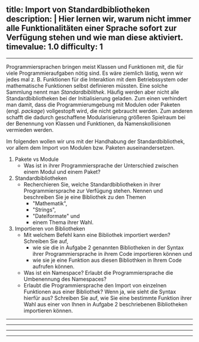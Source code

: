 title: Import von Standardbibliotheken
description: |
  Hier lernen wir, warum nicht immer alle Funktionalitäten einer Sprache sofort zur Verfügung stehen und wie man diese aktiviert.
timevalue: 1.0
difficulty: 1
---
---

Programmiersprachen bringen meist Klassen und Funktionen mit, die für viele Programmieraufgaben nötig sind. Es wäre ziemlich lästig, wenn wir jedes mal z. B. Funktionen für die Interaktion mit dem Betriebssystem oder mathematische Funktionen selbst definieren müssten. Eine solche Sammlung nennt man *Standardbiblithek*. Häufig werden aber nicht alle Standardbibliotheken bei der Initialisierung geladen. Zum einen verhindert man damit, dass die Programmierumgebung mit Modulen oder Paketen (engl. *package*) vollgestopft wird, die nicht gebraucht werden. Zum anderen schafft die dadurch geschaffene Modularisierung größeren Spielraum bei der Benennung von Klassen und Funktionen, da Namenskollisionen vermieden werden.

Im folgenden wollen wir uns mit der Handhabung der Standardbibliothek, vor allem dem Import von Modulen bzw. Paketen auseinandersetzen. 

1. Pakete vs Module
    - Was ist in ihrer Programmiersprache der Unterschied zwischen einem Modul und einem Paket?
2. Standardbibliotheken
    - Recherchieren Sie, welche Standardbibliotheken in ihrer Programmiersprache zur Verfügung stehen. Nennen und beschreiben Sie je eine Bibliothek zu den Themen
      - "Mathematik",
      - "Strings",
      - "Dateiformate" und
      - einem Thema ihrer Wahl.
3. Importieren von Bibliotheken
    - Mit welchem Befehl kann eine Bibliothek importiert werden? Schreiben Sie auf,
      - wie sie die in Aufgabe 2 genannten Bibliotheken in der Syntax ihrer Programmiersprache in ihrem Code importieren können und
      - wie sie je eine Funktion aus diesen Bibliothken in Ihrem Code aufrufen können.
    - Was ist ein Namespace? Erlaubt die Programmiersprache die Umbenennung des Namespaces?
    - Erlaubt die Programmiersprache den Import von einzelnen Funktionen aus einer Bibliothek? Wenn ja, wie sieht die Syntax hierfür aus? Schreiben Sie auf, wie Sie eine bestimmte Funktion ihrer Wahl aus einer von Ihnen in Aufgabe 2 beschriebenen Bibliotheken importieren können.

---
---

---
---